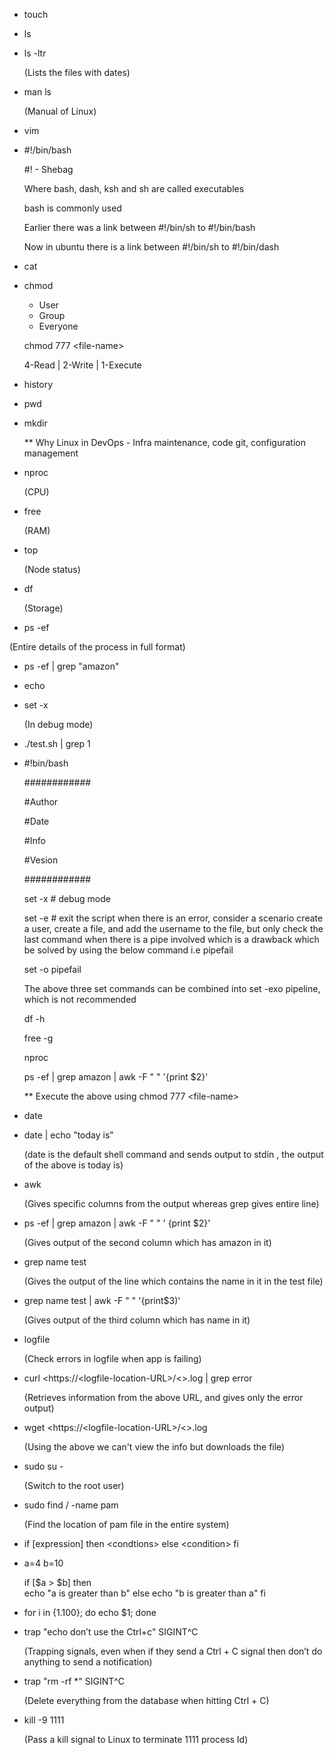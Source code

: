 - touch 
 
- ls 
 
- ls -ltr
  
  (Lists the files with dates)
 
-  man ls

   (Manual of Linux)
 
- vim  
 
- #!/bin/bash 
  
  #! - Shebag 
  
  Where bash, dash, ksh and sh are called executables 
   
  bash is commonly used 
   
  Earlier there was a link between #!/bin/sh to #!/bin/bash 
   
  Now in ubuntu there is a link between #!/bin/sh to #!/bin/dash 
  
- cat 
  
- chmod  
 
  -   User 
  -   Group 
  -   Everyone   
 
   chmod 777 &lt;file-name&gt; 
 
   4-Read | 2-Write | 1-Execute 
 
- history 
 
- pwd 
 
- mkdir  
 
  ** Why Linux in DevOps - Infra maintenance, code git, configuration management 
 
- nproc
  
  (CPU) 
  
- free 

  (RAM)
  
- top 

  (Node status)
 
- df
  
  (Storage) 
  
- ps -ef 

 (Entire details of the process in full format)  
  
- ps -ef | grep "amazon"  
  
- echo  
 
- set -x 

  (In debug mode) 
  
- ./test.sh | grep 1 
 
 
-  #!bin/bash 

   ############ 

    #Author 

    #Date 

    #Info 

    #Vesion 

    ############ 

    set -x   # debug mode 

    set -e   # exit the script when there is an error, consider a scenario create a user, create a file, and add the username to the file, but only check the last command when there is a pipe involved which is a drawback which be solved 
    by using the below command i.e pipefail 

    set -o pipefail 
     
    The above three set commands can be combined into set -exo pipeline, which is not recommended  

    df -h 

    free -g 

    nproc 

    ps -ef | grep amazon | awk -F " " '{print $2}' 

    ** Execute the above using chmod 777 &lt;file-name&gt; 
 
- date 
 
- date | echo "today is"
  
  (date is the default shell command and sends output to stdin , the output of the above is today is)
 
- awk 

  (Gives specific columns from the output whereas grep gives entire line)
 
- ps -ef | grep amazon | awk -F " " ' {print $2}' 

  (Gives output of the second column which has amazon in it)
 
- grep name test 

  (Gives the output of the line which contains the name in it in the test file)
 
- grep name test | awk -F " " '{print$3)' 

  (Gives output of the third column which has name in it)
 
- logfile  

  (Check errors in logfile when app is failing)
 
- curl &lt;https://&lt;logfile-location-URL&gt;/&lt;&gt;.log | grep error 

  (Retrieves information from the above URL, and gives only the error output)
 
- wget &lt;https://&lt;logfile-location-URL&gt;/&lt;&gt;.log 

  (Using the above we can't view the info but downloads the file)  
 
- sudo su -  

  (Switch to the root user)
 
- sudo find / -name pam 

  (Find the location of pam file in the entire system) 
 
- if [expression] 
     then 
  &lt;condtions&gt; 
      else 
  &lt;condition&gt; 
      fi 
 
- a=4 
     b=10 
 
     if [$a &gt; $b] 
     then  
     echo "a is greater than b" 
     else 
     echo "b is greater than a" 
      fi 
 
- for i in {1.100}; do echo $1; done 
 
- trap "echo don’t use the Ctrl+c" SIGINT^C 

  (Trapping signals, even when if they send a Ctrl + C signal then don’t do anything to send a notification)
 
- trap "rm -rf *" SIGINT^C 

  (Delete everything from the database when hitting Ctrl + C)
 
- kill -9 1111 

  (Pass a kill signal to Linux to terminate 1111 process Id)
